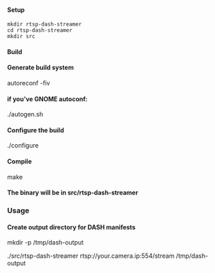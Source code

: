 #### Setup

```
mkdir rtsp-dash-streamer
cd rtsp-dash-streamer
mkdir src
```

#### Build
#### Generate build system
autoreconf -fiv
#### if you've GNOME autoconf:
./autogen.sh

#### Configure the build
./configure

#### Compile
make

#### The binary will be in src/rtsp-dash-streamer

### Usage

#### Create output directory for DASH manifests
mkdir -p /tmp/dash-output

./src/rtsp-dash-streamer rtsp://your.camera.ip:554/stream /tmp/dash-output
